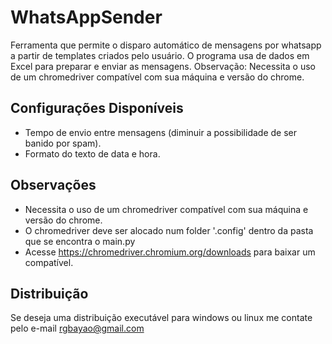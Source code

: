 # WhatsAppSender
Ferramenta que permite o disparo automático de mensagens por whatsapp a partir de templates criados pelo usuário.
O programa usa de dados em Excel para preparar e enviar as mensagens.
Observação: Necessita o uso de um chromedriver compatível com sua máquina e versão do chrome.

## Configurações Disponíveis
- Tempo de envio entre mensagens (diminuir a possibilidade de ser banido por spam).
- Formato do texto de data e hora.

## Observações
- Necessita o uso de um chromedriver compatível com sua máquina e versão do chrome.
- O chromedriver deve ser alocado num folder '.config' dentro da pasta que se encontra o main.py
- Acesse https://chromedriver.chromium.org/downloads para baixar um compatível.

## Distribuição
Se deseja uma distribuição executável para windows ou linux me contate pelo e-mail rgbayao@gmail.com
